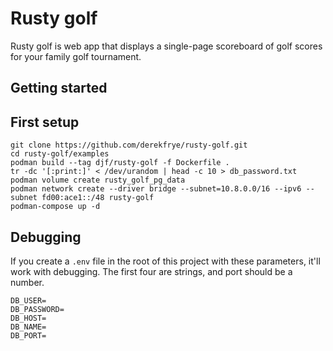 # Rusty golf

Rusty golf is web app that displays a single-page scoreboard of golf scores for your family golf tournament. 

## Getting started

## First setup
```shell
git clone https://github.com/derekfrye/rusty-golf.git
cd rusty-golf/examples
podman build --tag djf/rusty-golf -f Dockerfile .
tr -dc '[:print:]' < /dev/urandom | head -c 10 > db_password.txt
podman volume create rusty_golf_pg_data
podman network create --driver bridge --subnet=10.8.0.0/16 --ipv6 --subnet fd00:ace1::/48 rusty-golf
podman-compose up -d
```

## Debugging
If you create a `.env` file in the root of this project with these parameters, it'll work with debugging. The first four are strings, and port should be a number.
```text
DB_USER=
DB_PASSWORD=
DB_HOST=
DB_NAME=
DB_PORT=
```